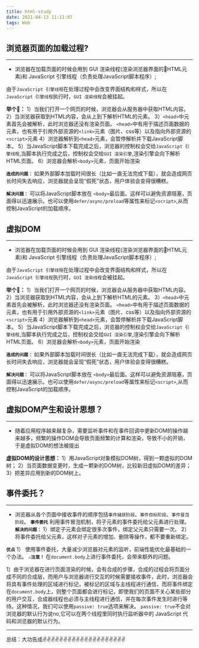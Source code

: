 ```yaml
---
title: html-study
date: 2021-04-13 11:11:07
tags: Web
---
```



<meta name="referrer" content="no-referrer"/>

## 浏览器页面的加载过程?
---

* 浏览器在加载页面的时候会用到 GUI 渲染线程(渲染浏览器界面的HTML元素)和 JavaScript 引擎线程（负责处理JavaScript脚本程序）;

由于`JavaScript 引擎线程`在处理过程中会改变界面结构和样式，所以在`JavaScript 引擎线程`执行时，`GUI 渲染线程`会被挂起。

**举个🌰：**
1）当我们打开一个网页的时候，浏览器会从服务器中获取HTML内容。
2）当浏览器获取到HTML内容，会从上到下解析HTML的元素。
3）`<head>`中元素首先会被解析，此时浏览器还没有渲染页面。
`<head>`中有用于描述页面数据的<meta>元素，也有用于引用外部资源的`<link>`元素（图片、css等）以及指向外部资源的`<script>`元素
4）浏览器解析到`<head>`元素，会暂停解析并下载JavaScript脚本。
5）当JavaScript脚本下载完成之后，浏览器的控制权会交给`JavaScript 引擎线程`,当脚本执行完成之后，控制权会交给`GUI 渲染引擎`,渲染引擎会向下解析HTML页面。
6）浏览器会解析`<body>`元素，页面开始渲染

**`造成的问题：`** 如果外部脚本加载时间很长（比如一直无法完成下载），就会造成网页长时间失去响应，浏览器就会呈现“假死”状态，用户体验会变得很糟糕。

**`解决问题：`** 可以将JavaScript脚本放在 `<body>`最后面。这样可以避免资源阻塞，页面得以迅速展示。也可以使用`defer/async/preload`等属性来标记`<script>`,从而控制JavaScript的加载顺序。

## 虚拟DOM
---

* 浏览器在加载页面的时候会用到 GUI 渲染线程(渲染浏览器界面的HTML元素)和 JavaScript 引擎线程（负责处理JavaScript脚本程序）;

由于`JavaScript 引擎线程`在处理过程中会改变界面结构和样式，所以在`JavaScript 引擎线程`执行时，`GUI 渲染线程`会被挂起。

**举个🌰：**
1）当我们打开一个网页的时候，浏览器会从服务器中获取HTML内容。
2）当浏览器获取到HTML内容，会从上到下解析HTML的元素。
3）`<head>`中元素首先会被解析，此时浏览器还没有渲染页面。
`<head>`中有用于描述页面数据的<meta>元素，也有用于引用外部资源的`<link>`元素（图片、css等）以及指向外部资源的`<script>`元素
4）浏览器解析到`<head>`元素，会暂停解析并下载JavaScript脚本。
5）当JavaScript脚本下载完成之后，浏览器的控制权会交给`JavaScript 引擎线程`,当脚本执行完成之后，控制权会交给`GUI 渲染引擎`,渲染引擎会向下解析HTML页面。
6）浏览器会解析`<body>`元素，页面开始渲染

**`造成的问题：`** 如果外部脚本加载时间很长（比如一直无法完成下载），就会造成网页长时间失去响应，浏览器就会呈现“假死”状态，用户体验会变得很糟糕。

**`解决问题：`** 可以将JavaScript脚本放在 `<body>`最后面。这样可以避免资源阻塞，页面得以迅速展示。也可以使用`defer/async/preload`等属性来标记`<script>`,从而控制JavaScript的加载顺序。

## 虚拟DOM产生和设计思想？
---

* 随着应用程序越来越复杂，需要监听事件和在事件回调中更新DOM的操作越来越多，频繁的操作DOM会导致页面频繁的计算和渲染，导致不小的开销，于是虚拟DOM的想法被提出

**虚拟DOM的设计思想：**
1）用JavaScript对象模拟DOM树，得到一颗虚拟的DOM树；
2）当页面数据变更时，生成一颗新的DOM树，比较新旧虚拟DOM的差异；
3）把差异应用到新的DOM树上。

## 事件委托？
---

* 浏览器从各个页面中接收事件的顺序包括`事件捕获阶段`、`事件目标阶段`、`事件冒泡阶段`。
**`事件委托`** 利用事件冒泡机制，将子元素的事件委托给父元素进行处理。
**`解决的问题：`**
1）绑定子元素会绑定很多次事件，绑定父元素只需要一次。
2）将事件委托给父元素，这样对子元素的增加、删除等操作，都不要重新绑定。

**`优点`**
1） 使用事件委托，大量减少浏览器对元素的监听，前端性能优化最基础的一个办法。
**`⚠️注意！`**
在`document.body`上进行事件委托，会带来额外的问题。

1）由于浏览器在进行页面渲染的时候，会有合成的步骤，合成的过程会将页面分成不同的合成层，而用户与浏览器进行交互的时候需要接收事件，此时，浏览器会将具有事件处理的区域进行标记，被标记的区域与主线程进行通信，而将事件绑定在`document.body`上，则整个页面都会进行标记，即使我们的页面不关心某些部分的用户交互，合成器线程也必须与主线程进行通信，并在每次事件发生时进行等待。这种情况，我们可以使用`passive: true`选项来解决。
`passive: true`不会对浏览器的默认行为说no,它可以在两个线程里同时执行监听器中的 JavaScript 代码和浏览器的默认行为。

---
总结：大功告成✌️✌️✌️✌️✌️✌️✌️✌️✌️✌️✌️✌️✌️✌️✌️✌️✌️✌️✌️✌️
